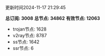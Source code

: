 更新时间2024-11-17 21:29:45

**总订阅: 3008**
**总节点: 34862**
**有效节点: 12063**
- trojan节点: 1628
- v2ray节点: 8787
- ss节点: 1642
- ssr节点: 6
